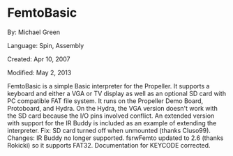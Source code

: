 # FemtoBasic

By: Michael Green

Language: Spin, Assembly

Created: Apr 10, 2007

Modified: May 2, 2013

FemtoBasic is a simple Basic interpreter for the Propeller. It supports a keyboard and either a VGA or TV display as well as an optional SD card with PC compatible FAT file system. It runs on the Propeller Demo Board, Protoboard, and Hydra. On the Hydra, the VGA version doesn't work with the SD card because the I/O pins involved conflict. An extended version with support for the IR Buddy is included as an example of extending the interpreter. Fix: SD card turned off when unmounted (thanks Cluso99). Changes: IR Buddy no longer supported. fsrwFemto updated to 2.6 (thanks Rokicki) so it supports FAT32. Documentation for KEYCODE corrected.
